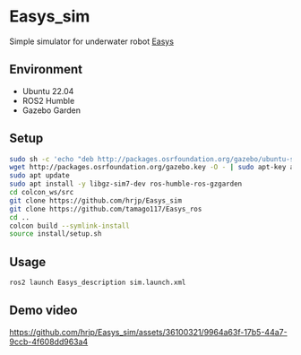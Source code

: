 # Easys_sim
Simple simulator for underwater robot [Easys](https://github.com/tamago117/Easys_ros)

## Environment
* Ubuntu 22.04
* ROS2 Humble
* Gazebo Garden

## Setup
```bash
sudo sh -c 'echo "deb http://packages.osrfoundation.org/gazebo/ubuntu-stable `lsb_release -cs` main" > /etc/apt/sources.list.d/gazebo-stable.list'
wget http://packages.osrfoundation.org/gazebo.key -O - | sudo apt-key add -
sudo apt update
sudo apt install -y libgz-sim7-dev ros-humble-ros-gzgarden
cd colcon_ws/src
git clone https://github.com/hrjp/Easys_sim
git clone https://github.com/tamago117/Easys_ros
cd ..
colcon build --symlink-install
source install/setup.sh
```

## Usage
```bash
ros2 launch Easys_description sim.launch.xml
```

## Demo video
https://github.com/hrjp/Easys_sim/assets/36100321/9964a63f-17b5-44a7-9ccb-4f608dd963a4

